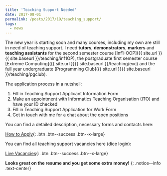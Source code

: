 ```yaml
---
title: 'Teaching Support Needed'
date: 2017-08-01
permalink: /posts/2017/19/teaching_support/
tags:
  - news
---
```


The new year is starting soon and many courses, including my own are still in need
of teaching support. I need **tutors**, **demonstrators**, **markers** and **teaching assistants** for the
second semester course [Inf1-OOP]({{ site.url }}{{ site.baseurl }}/teaching/inf1OP),
the postgraduate first semester course [Extreme Computing]({{ site.url }}{{ site.baseurl }}/teaching/exc) and
the full year undergraduate [Programming Club]({{ site.url }}{{ site.baseurl }}/teaching/pgclub).

The application process in a nutshell:

1. Fill in Teaching Support Applicant Information Form
2. Make an appointment with Informatics Teaching Organisation (ITO) and have your ID checked
3. Fill in Teaching Support Application for Work Form
4. Get in touch with me for a chat about the open positions

You can find a detailed description, necessary forms and contacts here:

[How to Apply](http://web.inf.ed.ac.uk/infweb/student-services/teaching-support/application-appointment){: .btn .btn--success .btn--x-large}

You can find all teaching support vacancies here (dice login):

[Live Vacancies](https://portal.theon.inf.ed.ac.uk/reports/teachsupp/vacancies/index.html){: .btn .btn--success .btn--x-large}

**Looks great on the resume and you get some extra money!**
{: .notice--info .text-center}
